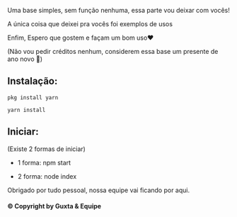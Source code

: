 Uma base simples, sem função nenhuma, essa parte vou deixar com vocês!

A única coisa que deixei pra vocês foi exemplos de usos

Enfim, Espero que gostem e façam um bom uso❤️

(Não vou pedir créditos nenhum, considerem essa base um presente de ano novo 🎉)
<br>

## Instalação:

``` pkg install yarn ```

``` yarn install ```

## Iniciar: 

(Existe 2 formas de iniciar)

- 1 forma:   npm start


- 2 forma:   node index





Obrigado por tudo pessoal, nossa equipe vai ficando por aqui.





#### © Copyright by Guxta & Equipe
